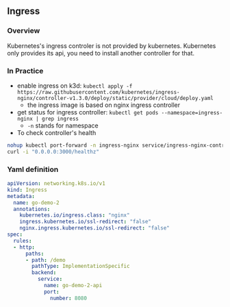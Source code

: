 ## Ingress

### Overview
Kubernetes's ingress controler is not provided by kubernetes. Kubernetes only provides its api, you need to install another controller for that.

### In Practice
- enable ingress on k3d: `kubectl apply -f https://raw.githubusercontent.com/kubernetes/ingress-nginx/controller-v1.3.0/deploy/static/provider/cloud/deploy.yaml`
    - the ingress image is based on nginx ingress controller
- get status for ingress controller: `kubectl get pods --namespace=ingress-nginx | grep ingress`
  - `-n` stands for namespace
- To check controller's health
```bash
nohup kubectl port-forward -n ingress-nginx service/ingress-nginx-controller 3000:80 --address 0.0.0.0 > /dev/null 2>&1 &
curl -i "0.0.0.0:3000/healthz"
```
  
### Yaml definition
```yaml
apiVersion: networking.k8s.io/v1
kind: Ingress
metadata:
  name: go-demo-2
  annotations:
    kubernetes.io/ingress.class: "nginx"
    ingress.kubernetes.io/ssl-redirect: "false"
    nginx.ingress.kubernetes.io/ssl-redirect: "false"
spec:
  rules:
  - http:
      paths:
      - path: /demo
        pathType: ImplementationSpecific
        backend:
          service:
            name: go-demo-2-api
            port:
              number: 8080
```